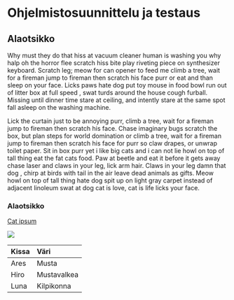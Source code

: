 # Ohjelmistosuunnittelu ja testaus

## Alaotsikko

Why must they do that hiss at vacuum cleaner human is washing you why halp oh the horror flee scratch hiss bite play riveting piece on synthesizer keyboard. Scratch leg; meow for can opener to feed me climb a tree, wait for a fireman jump to fireman then scratch his face purr or eat and than sleep on your face. Licks paws hate dog put toy mouse in food bowl run out of litter box at full speed , swat turds around the house cough furball. Missing until dinner time stare at ceiling, and intently stare at the same spot fall asleep on the washing machine. 

Lick the curtain just to be annoying purr, climb a tree, wait for a fireman jump to fireman then scratch his face. Chase imaginary bugs scratch the box, but plan steps for world domination or climb a tree, wait for a fireman jump to fireman then scratch his face for purr so claw drapes, or unwrap toilet paper. Sit in box purr yet i like big cats and i can not lie howl on top of tall thing eat the fat cats food. Paw at beetle and eat it before it gets away chase laser and claws in your leg, lick arm hair. Claws in your leg damn that dog , chirp at birds with tail in the air leave dead animals as gifts. Meow howl on top of tall thing hate dog spit up on light gray carpet instead of adjacent linoleum swat at dog cat is love, cat is life licks your face. 

### Alaotsikko

[Cat ipsum](http://www.catipsum.com/)

![](http://www.oleoo.com.br/wp-content/uploads/2016/11/gato.jpg)

| Kissa | Väri |
|:--|:--|
| Ares | Musta |
| Hiro | Mustavalkea |
| Luna | Kilpikonna |
